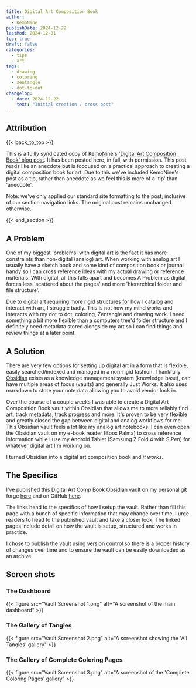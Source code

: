```yaml
---
title: Digital Art Composition Book
author: 
  - KemoNine
publishDate: 2024-12-22
lastMod: 2024-12-01
toc: true
draft: false
categories:
  - tips
  - art
tags:
  - drawing
  - coloring
  - zentangle
  - dot-to-dot
changelog:
  - date: 2024-12-22
    text: "Initial creation / cross post"
---
```


## Attribution
{{< back_to_top >}}

This is a fullly syndicated copy of KemoNine's ['Digital Art Composition Book' blog post](https://blog.kemonine.info/art/2024-09-19-digital-art-composition-book/). It has been posted here, in full, with permission. This post reads like an anecdote but is foocused on a practical approach to creating a digital composition book for art. Due to this we've included KemoNine's post as a tip, rather than anecdote as we feel this is more of a 'tip' than 'anecdote'.

Note: we've only applied our standard site formatting to the post, inclusive of our section navigation links. The original post remains unchanged otherwise.

{{< end_section >}}

## A Problem

One of my biggest 'problems' with digital art is the fact it has more constraints than non-digital (analog) art. When working with analog art I usually have a sketch book and some kind of composition book or journal handy so I can cross reference ideas with my actual drawing or reference materials. With digital, all this falls apart and becomes A Problem as digital forces less 'scattered about the pages' and more 'hierarchical folder and file structure'.

Due to digital art requiring more rigid structures for how I catalog and interact with art, I struggle badly. This is not how my mind works and interacts with my dot to dot, coloring, Zentangle and drawing work. I need something a bit more flexible than a computers tree'd folder structure and I definitely need metadata stored alongside my art so I can find things and review things at a later point.

## A Solution

There are very few options for setting up digital art in a form that is flexible, easily searched/indexed and managed in a non-rigid fashion. Thankfully [Obsidian](https://obsidian.md/) exists as a knowledge management system (knowledge base), can have multiple areas of focus (vaults) and generally Just Works. It also uses markdown to store your note data allowing you to avoid vendor lock in.

Over the course of a couple weeks I was able to create a Digital Art Composition Book vault within Obsidian that allows me to more reliably find art, track metadata, track progress and more. It's proven to be very flexible and greatly closed the gap between digital and analog workflows for me. This Obsidian vault feels a lot like my analog art notebooks. I can even open the Obsidian vault on my e-book reader (Boox Palma) to cross reference information while I use my Android Tablet (Samsung Z Fold 4 with S Pen) for whatever digital art I'm working on.

I turned Obsidian into a digital art composition book and *it works*.

## The Specifics

I've published this Digital Art Comp Book Obsidian vault on my personal git forge [here](https://git.kemonine.info/kemonine/digital-art-composition-book) and on GitHub [here](https://github.com/mcrosson/digital-art-composition-book). 

The links head to the specifics of how I setup the vault. Rather than fill this page with a bunch of specific information that may change over time, I urge readers to head to the published vault and take a closer look. The linked pages include detail on how the vault is setup, structured and works in practice.

I chose to publish the vault using version control so there is a proper history of changes over time and to ensure the vault can be easily downloaded as an archive.

## Screen shots

### The Dashboard

{{< figure src="Vault Screenshot 1.png" alt="A screenshot of the main dashboard" >}}

### The Gallery of Tangles

{{< figure src="Vault Screenshot 2.png" alt="A screenshot showing the 'All Tangles' gallery" >}}

### The Gallery of Complete Coloring Pages

{{< figure src="Vault Screenshot 3.png" alt="A screenshot of the 'Complete Coloring Pages' gallery" >}}
